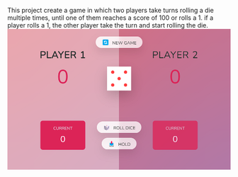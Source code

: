 This project create a game in which two players take turns rolling a die multiple times, until one of them reaches a score of 100 or rolls a 1. if a player rolls a 1, the other player take the turn and start rolling the die. 
![](./img/interface.png)

